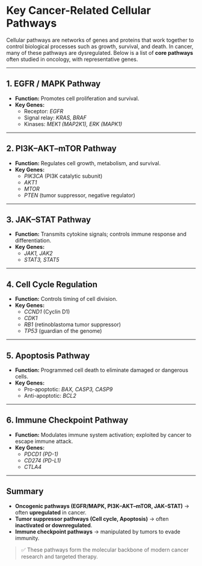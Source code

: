 # Key Cancer-Related Cellular Pathways

Cellular pathways are networks of genes and proteins that work together to control biological processes such as growth, survival, and death.
In cancer, many of these pathways are dysregulated.
Below is a list of **core pathways** often studied in oncology, with representative genes.

---

## 1. EGFR / MAPK Pathway
- **Function:** Promotes cell proliferation and survival.
- **Key Genes:**
  - Receptor: *EGFR*
  - Signal relay: *KRAS, BRAF*
  - Kinases: *MEK1 (MAP2K1), ERK (MAPK1)*

---

## 2. PI3K–AKT–mTOR Pathway
- **Function:** Regulates cell growth, metabolism, and survival.
- **Key Genes:**
  - *PIK3CA* (PI3K catalytic subunit)
  - *AKT1*
  - *MTOR*
  - *PTEN* (tumor suppressor, negative regulator)

---

## 3. JAK–STAT Pathway
- **Function:** Transmits cytokine signals; controls immune response and differentiation.
- **Key Genes:**
  - *JAK1, JAK2*
  - *STAT3, STAT5*

---

## 4. Cell Cycle Regulation
- **Function:** Controls timing of cell division.
- **Key Genes:**
  - *CCND1* (Cyclin D1)
  - *CDK1*
  - *RB1* (retinoblastoma tumor suppressor)
  - *TP53* (guardian of the genome)

---

## 5. Apoptosis Pathway
- **Function:** Programmed cell death to eliminate damaged or dangerous cells.
- **Key Genes:**
  - Pro-apoptotic: *BAX, CASP3, CASP9*
  - Anti-apoptotic: *BCL2*

---

## 6. Immune Checkpoint Pathway
- **Function:** Modulates immune system activation; exploited by cancer to escape immune attack.
- **Key Genes:**
  - *PDCD1 (PD-1)*
  - *CD274 (PD-L1)*
  - *CTLA4*

---

## Summary
- **Oncogenic pathways (EGFR/MAPK, PI3K–AKT–mTOR, JAK–STAT)** → often **upregulated** in cancer.
- **Tumor suppressor pathways (Cell cycle, Apoptosis)** → often **inactivated or downregulated**.
- **Immune checkpoint pathways** → manipulated by tumors to evade immunity.

> ✅ These pathways form the molecular backbone of modern cancer research and targeted therapy.
